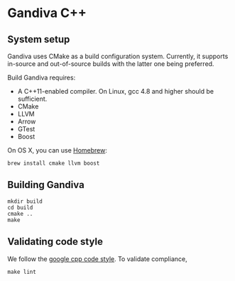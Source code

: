 # Gandiva C++

## System setup

Gandiva uses CMake as a build configuration system. Currently, it supports 
in-source and out-of-source builds with the latter one being preferred.

Build Gandiva requires:

* A C++11-enabled compiler. On Linux, gcc 4.8 and higher should be sufficient.
* CMake
* LLVM 
* Arrow
* GTest
* Boost

On OS X, you can use [Homebrew][1]:

```shell
brew install cmake llvm boost
```

## Building Gandiva

    mkdir build
    cd build 
    cmake ..
    make
    
## Validating code style

We follow the [google cpp code style][2]. To validate compliance,

    make lint

[1]: https://brew.sh/
[2]: https://google.github.io/styleguide/cppguide.html
